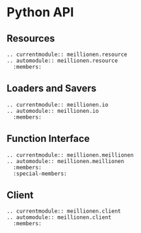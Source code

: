 # Python API

## Resources

```{eval-rst}
.. currentmodule:: meillionen.resource
.. automodule:: meillionen.resource
  :members:
```

## Loaders and Savers

```{eval-rst}
.. currentmodule:: meillionen.io
.. automodule:: meillionen.io
  :members:
```

## Function Interface

```{eval-rst}
.. currentmodule:: meillionen.meillionen
.. automodule:: meillionen.meillionen
  :members:
  :special-members:
```

## Client

```{eval-rst}
.. currentmodule:: meillionen.client
.. automodule:: meillionen.client
  :members:
```